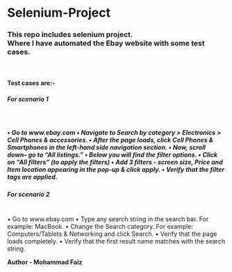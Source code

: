 # Selenium-Project
<h3>This repo includes selenium project.
<br>
Where I have automated the Ebay website with some test cases. </h3>
<br>
<h4>Test cases are:- </h4>
<i><h5>For scenario 1</h5></i>
<br>
<h5>
• Go to www.ebay.com
• Navigate to Search by category > Electronics > Cell Phones & accessories.
• After the page loads, click Cell Phones & Smartphones in the left-hand side navigation section.
• Now, scroll down– go to “All listings.”
• Below you will find the filter options.
• Click on “All filters” (to apply the filters)
• Add 3 filters - screen size, Price and Item location appearing in the pop-up & click apply.
• Verify that the filter tags are applied.
</h5>
<i><h5>For scenario 2</h5></i>
<br>
• Go to www.ebay.com
• Type any search string in the search bar. For example: MacBook.
• Change the Search category. For example: Computers/Tablets & Networking and click Search.
• Verify that the page loads completely.
• Verify that the first result name matches with the search string.


<b>Author - Mohammad Faiz</b>
